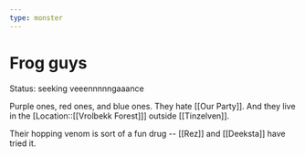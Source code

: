```yaml
---
type: monster
---
```


# Frog guys

Status: seeking veeennnnngaaance 

Purple ones, red ones, and blue ones. They hate [[Our Party]]. And they live in the [Location::[[Vrolbekk Forest]]] outside [[Tinzelven]].

Their hopping venom is sort of a fun drug -- [[Rez]] and [[Deeksta]] have tried it.

